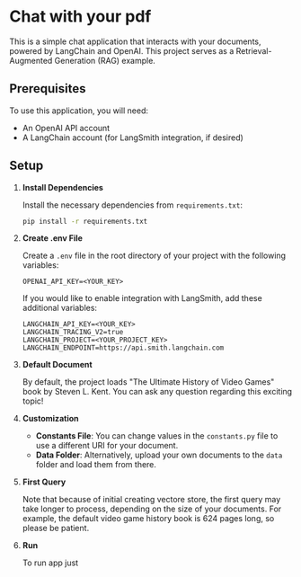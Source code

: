# Chat with your pdf

This is a simple chat application that interacts with your documents, powered by LangChain and OpenAI. This project serves as a Retrieval-Augmented Generation (RAG) example.

## Prerequisites

To use this application, you will need:

- An OpenAI API account
- A LangChain account (for LangSmith integration, if desired)

## Setup

1. **Install Dependencies**

   Install the necessary dependencies from `requirements.txt`:

   ```bash
   pip install -r requirements.txt
   ```

2. **Create .env File**

   Create a `.env` file in the root directory of your project with the following variables:

   ```plaintext
   OPENAI_API_KEY=<YOUR_KEY>
   ```

   If you would like to enable integration with LangSmith, add these additional variables:

   ```plaintext
   LANGCHAIN_API_KEY=<YOUR_KEY>
   LANGCHAIN_TRACING_V2=true
   LANGCHAIN_PROJECT=<YOUR_PROJECT_KEY>
   LANGCHAIN_ENDPOINT=https://api.smith.langchain.com
   ```

3. **Default Document**

   By default, the project loads "The Ultimate History of Video Games" book by Steven L. Kent. You can ask any question regarding this exciting topic!

4. **Customization**

   - **Constants File**: You can change values in the `constants.py` file to use a different URI for your document.
   - **Data Folder**: Alternatively, upload your own documents to the `data` folder and load them from there.

5. **First Query**

   Note that because of initial creating vectore store, the first query may take longer to process, depending on the size of your documents. For example, the default video game history book is 624 pages long, so please be patient.

6. **Run**

   To run app just 
